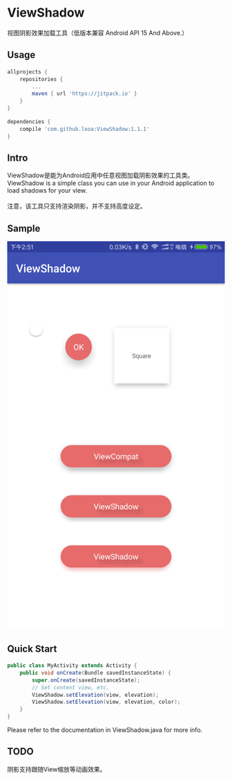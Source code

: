 # ViewShadow

视图阴影效果加载工具（低版本兼容 Android API 15 And Above.）

## Usage

```groovy
allprojects {
	repositories {
		...
		maven { url 'https://jitpack.io' }
	}
}
```

```groovy
dependencies {
	compile 'com.github.looa:ViewShadow:1.1.1'
}
```

## Intro
ViewShadow是能为Android应用中任意视图加载阴影效果的工具类。
<br>
ViewShadow is a simple class you can use in your Android application
to load shadows for your view.
<br>
<br>
注意，该工具只支持渲染阴影，并不支持高度设定。
 
Sample
-----
 
 ![screenshots](./screenshot/device-2017-07-28-145236.png)

Quick Start
-----
 

```java
public class MyActivity extends Activity {
    public void onCreate(Bundle savedInstanceState) {
        super.onCreate(savedInstanceState);
        // Set content view, etc.
        ViewShadow.setElevation(view, elevation);
        ViewShadow.setElevation(view, elevation, color);
    }
}
 ```


Please refer to the documentation in ViewShadow.java for more info.

## TODO
阴影支持跟随View缩放等动画效果。
